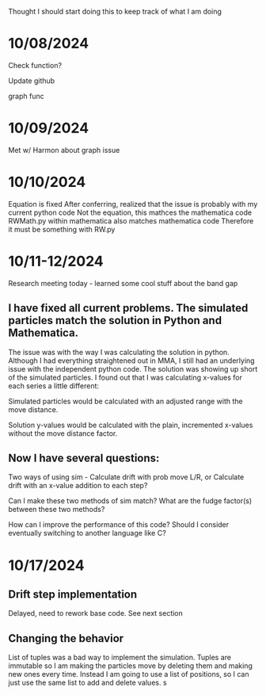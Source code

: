 Thought I should start doing this to keep track of what I am doing

# 10/08/2024

Check function?

Update github

graph func

# 10/09/2024
Met w/ Harmon about graph issue

# 10/10/2024
Equation is fixed
After conferring, realized that the issue is probably with my current python code
    Not the equation, this mathces the mathematica code
    RWMath.py within mathematica also matches mathematica code
    Therefore it must be something with RW.py

# 10/11-12/2024
Research meeting today - learned some cool stuff about the band gap
    
## I have fixed all current problems. The simulated particles match the solution in Python and Mathematica.
The issue was with the way I was calculating the solution in python. Although I had everything straightened out in MMA,
I still had an underlying issue with the independent python code. The solution was showing up short of the simulated particles.
I found out that I was calculating x-values for each series a little different:

Simulated particles would be calculated with an adjusted range with the move distance.

Solution y-values would be calculated with the plain, incremented x-values without the move distance factor.

## Now I have several questions:
Two ways of using sim - Calculate drift with prob move L/R, or Calculate drift with an x-value addition to each step?

Can I make these two methods of sim match? What are the fudge factor(s) between these two methods? 

How can I improve the performance of this code? Should I consider eventually switching to another language like C?

# 10/17/2024
## Drift step implementation
Delayed, need to rework base code. See next section

## Changing the behavior
List of tuples was a bad way to implement the simulation. Tuples are immutable so I am making the particles move by deleting them and making new ones every time. Instead I am going to use a list of positions, so I can just use the same list to add and delete values. s